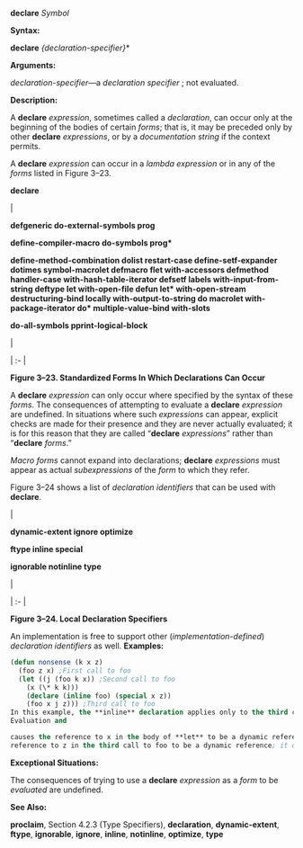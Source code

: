 **declare** *Symbol* 



**Syntax:** 



**declare** *\{declaration-specifier\}*\* 



**Arguments:** 



*declaration-specifier*—a *declaration specifier* ; not evaluated. 



**Description:** 



A **declare** *expression*, sometimes called a *declaration*, can occur only at the beginning of the bodies of certain *forms*; that is, it may be preceded only by other **declare** *expressions*, or by a *documentation string* if the context permits. 



A **declare** *expression* can occur in a *lambda expression* or in any of the *forms* listed in Figure 3–23. 



 



 



**declare** 



|<p>**defgeneric do-external-symbols prog** </p><p>**define-compiler-macro do-symbols prog\*** </p><p>**define-method-combination dolist restart-case define-setf-expander dotimes symbol-macrolet defmacro flet with-accessors defmethod handler-case with-hash-table-iterator defsetf labels with-input-from-string deftype let with-open-file defun let\* with-open-stream destructuring-bind locally with-output-to-string do macrolet with-package-iterator do\* multiple-value-bind with-slots** </p><p>**do-all-symbols pprint-logical-block**</p>|

| :- |





**Figure 3–23. Standardized Forms In Which Declarations Can Occur** 



A **declare** *expression* can only occur where specified by the syntax of these *forms*. The consequences of attempting to evaluate a **declare** *expression* are undefined. In situations where such *expressions* can appear, explicit checks are made for their presence and they are never actually evaluated; it is for this reason that they are called “**declare** *expressions*” rather than “**declare** *forms*.” 



*Macro forms* cannot expand into declarations; **declare** *expressions* must appear as actual *subexpressions* of the *form* to which they refer. 



Figure 3–24 shows a list of *declaration identifiers* that can be used with **declare**. 



|<p>**dynamic-extent ignore optimize** </p><p>**ftype inline special** </p><p>**ignorable notinline type**</p>|

| :- |





**Figure 3–24. Local Declaration Specifiers** 



An implementation is free to support other (*implementation-defined*) *declaration identifiers* as well. **Examples:**
```lisp
(defun nonsense (k x z) 
  (foo z x) ;First call to foo 
  (let ((j (foo k x)) ;Second call to foo 
	(x (\* k k))) 
    (declare (inline foo) (special x z)) 
    (foo x j z))) ;Third call to foo 
In this example, the **inline** declaration applies only to the third call to foo, but not to the first or second ones. The **special** declaration of x causes **let** to make a dynamic *binding* for x, and 
Evaluation and 

causes the reference to x in the body of **let** to be a dynamic reference. The reference to x in the second call to foo is a local reference to the second parameter of nonsense. The reference to x in the first call to foo is a local reference, not a **special** one. The **special** declaration of z causes the 
reference to z in the third call to foo to be a dynamic reference; it does not refer to the parameter to nonsense named z, because that parameter *binding* has not been declared to be **special**. (The **special** declaration of z does not appear in the body of **defun**, but in an inner *form*, and therefore does not a↵ect the *binding* of the *parameter* .) 
```
**Exceptional Situations:** 



The consequences of trying to use a **declare** *expression* as a *form* to be *evaluated* are undefined. 



**See Also:** 



**proclaim**, Section 4.2.3 (Type Specifiers), **declaration**, **dynamic-extent**, **ftype**, **ignorable**, **ignore**, **inline**, **notinline**, **optimize**, **type** 



